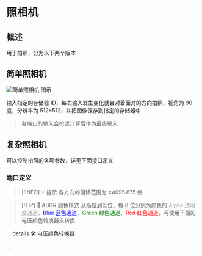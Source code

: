 <script setup lang="ts">
import ElectricConnection from "../../../components/ElectricElement/ElectricConnection";
import ElectricConnectorType from "../../../components/ElectricElement/ElectricConnectorType";
import ElectricConnectorDirection from "../../../components/ElectricElement/ElectricConnectorDirection";
import ElectricConnectionDisplayMode from "../../../components/ElectricElement/ElectricConnectionDisplayMode";
import IOPort from "../../../components/ElectricElement/IOPort";
import ElectricElement from "../../../components/ElectricElement/ElectricElement.vue";
import UintColorConverter from "/components/UintColorConverter.vue";

let connections = [
    new ElectricConnection(ElectricConnectorDirection.Top, ElectricConnectorType.Input, ElectricConnectionDisplayMode.StartAndEnd, [
        new IOPort(1, 8, "视角角度", "单位为角度"),
        new IOPort(9, 16, "空", "无作用"),
        new IOPort(17, 32, "Y 轴位置偏移", "每加 1，拍照位置向上移动 1/8 格  \n最高位为 1 时改为向下")
    ]),
    new ElectricConnection(ElectricConnectorDirection.Right, ElectricConnectorType.Input, ElectricConnectionDisplayMode.StartAndEnd, [
        new IOPort(1, 16, "X 轴位置偏移", "每加 1，拍照位置向北移动 1/8 格  \n最高位为 1 时改为向南"),
        new IOPort(17, 32, "Z 轴位置偏移", "每加 1，拍照位置向东移动 1/8 格  \n最高位为 1 时改为向西")
    ]),
        new ElectricConnection(ElectricConnectorDirection.Bottom, ElectricConnectorType.Input, ElectricConnectionDisplayMode.StartAndEnd, [
        new IOPort(1, 8, "偏航角", "设置拍照的偏航角，即左右旋转，单位为角度"),
        new IOPort(9, 16, "俯仰角", "设置拍照的偏航角，即上下旋转，单位为角度"),
        new IOPort(17, 24, "翻滚角", "设置拍照的翻滚角，即以面向的方向为轴旋转，单位为角度"),
        new IOPort(25, 25, "偏航角的符号", "为 1 时，`偏航角`反向旋转"),
        new IOPort(26, 26, "俯仰角的符号", "为 1 时，`俯仰角`反向旋转"),
        new IOPort(27, 27, "翻滚角的符号", "为 1 时，`翻滚角`反向旋转"),
        new IOPort(28, 32, "空", "无作用")
        
    ]),
    new ElectricConnection(ElectricConnectorDirection.Left, ElectricConnectorType.Input, ElectricConnectionDisplayMode.BitWidth, [
        new IOPort(1, 16, "照片的高度", "建议不超过 8192 (0x2000)"),
        new IOPort(17, 32, "照片的宽度", "建议不超过 8192 (0x2000)")
    ]),
        new ElectricConnection(ElectricConnectorDirection.In, ElectricConnectorType.Input, ElectricConnectionDisplayMode.BitWidth, [
        new IOPort(1, 32, "存储器 ID", "将图像输出到指定 ID 的存储器。像素按 ABGR 颜色模式转换为数据。")
    ])
];
</script>

# 照相机 <Badge text="v2.0"/>

## 概述

用于拍照，分为以下两个版本

## 简单照相机

<img alt="简单照相机 图示" src="/images/expand/sensors/GVCameraBlock0.webp" class="center_image small">

输入指定的存储器 ID，每次输入发生变化就会对着面对的方向拍照，视角为 90 度，分辨率为 512×512，并把图像保存到指定的存储器中

> 各端口的输入会按或计算后作为最终输入

## 复杂照相机

可以控制拍照的各项参数，详见下面接口定义

### 端口定义

<ElectricElement imgAltPrefix="复杂照相机" :connections="connections" imgSrc="/images/expand/sensors/GVCameraBlock1.webp" :titleLevel="4"/>

> [!INFO] 💡 提示
> 各方向的偏移范围为 ±4095.875 格

> [!TIP] 📝 ABGR 颜色模式
> 从高位到低位，每 8 位分别为颜色的 <span style="opacity:0.6;">Alpha 透明度通道</span>、<span style="color:blue;">Blue 蓝色通道</span>、<span style="color:green;">Green 绿色通道</span>、<span style="color:red;">Red 红色通道</span>，可使用下面的电压颜色转换器来转换

::: details 🛠️ 电压颜色转换器

<UintColorConverter />
:::